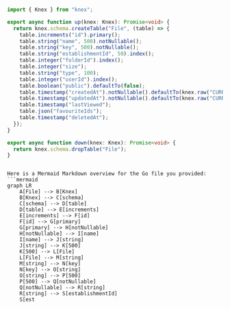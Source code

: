 ```ts

import { Knex } from "knex";

export async function up(knex: Knex): Promise<void> {
  return knex.schema.createTable("File", (table) => {
    table.increments("id").primary();
    table.string("name", 500).notNullable();
    table.string("key", 500).notNullable();
    table.string("establishmentId", 50).index();
    table.integer("folderId").index();
    table.integer("size");
    table.string("type", 100);
    table.integer("userId").index();
    table.boolean("public").defaultTo(false);
    table.timestamp("createdAt").notNullable().defaultTo(knex.raw("CURRENT_TIMESTAMP"));
    table.timestamp("updatedAt").notNullable().defaultTo(knex.raw("CURRENT_TIMESTAMP"));
    table.timestamp("lastViewed");
    table.json("favouriteIds");
    table.timestamp("deletedAt");
  });
}

export async function down(knex: Knex): Promise<void> {
  return knex.schema.dropTable("File");
}


```

```mermaid

Here is a Mermaid Markdown overview for the Go file you provided:
```mermaid
graph LR
    A[File] --> B[Knex]
    B[Knex] --> C[schema]
    C[schema] --> D[table]
    D[table] --> E[increments]
    E[increments] --> F[id]
    F[id] --> G[primary]
    G[primary] --> H[notNullable]
    H[notNullable] --> I[name]
    I[name] --> J[string]
    J[string] --> K[500]
    K[500] --> L[File]
    L[File] --> M[string]
    M[string] --> N[key]
    N[key] --> O[string]
    O[string] --> P[500]
    P[500] --> Q[notNullable]
    Q[notNullable] --> R[string]
    R[string] --> S[establishmentId]
    S[est

```
